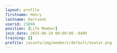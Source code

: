 ```yaml
---
layout: profile
firstname: Henry
lastname: Hartsook
userid: 21840
position: [Life Member]
join_date: 2025-06-28 00:00:00 -0400
training: []
profile: /assets/img/members/default/avatar.png
---
```


